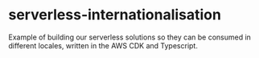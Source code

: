 # serverless-internationalisation
Example of building our serverless solutions so they can be consumed in different locales, written in the AWS CDK and Typescript.
